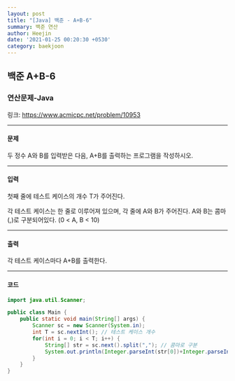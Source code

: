 ```yaml
---
layout: post
title: "[Java] 백준 - A+B-6"
summary: 백준 연산
author: Heejin
date: '2021-01-25 00:20:30 +0530'
category: baekjoon
---
```




## 백준 A+B-6



### 연산문제-Java

링크: <https://www.acmicpc.net/problem/10953>

***

#### 문제

두 정수 A와 B를 입력받은 다음, A+B를 출력하는 프로그램을 작성하시오.

***

#### 입력

첫째 줄에 테스트 케이스의 개수 T가 주어진다.

각 테스트 케이스는 한 줄로 이루어져 있으며, 각 줄에 A와 B가 주어진다. A와 B는 콤마(,)로 구분되어있다. (0 < A, B < 10)

***

#### 출력

각 테스트 케이스마다 A+B를 출력한다.

***

#### 코드

```java
import java.util.Scanner;

public class Main {
    public static void main(String[] args) {
        Scanner sc = new Scanner(System.in);
        int T = sc.nextInt(); // 테스트 케이스 개수
        for(int i = 0; i < T; i++) {
            String[] str = sc.next().split(","); // 콤마로 구분
            System.out.println(Integer.parseInt(str[0])+Integer.parseInt(str[1]));
        }
    }
}

```

